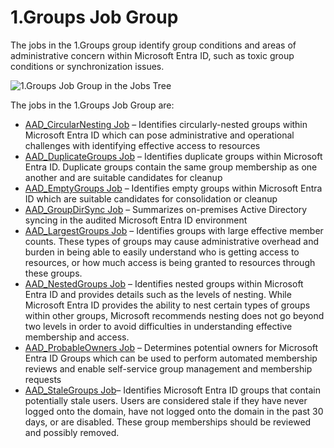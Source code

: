 # 1.Groups Job Group

The jobs in the 1.Groups group identify group conditions and areas of administrative concern within
Microsoft Entra ID, such as toxic group conditions or synchronization issues.

![1.Groups Job Group in the Jobs Tree](/img/product_docs/accessanalyzer/admin/hostmanagement/jobstree.webp)

The jobs in the 1.Groups Job Group are:

- [AAD_CircularNesting Job](/docs/accessanalyzer/12.0/solutions/entraid/groups/aad_circularnesting.md) – Identifies circularly-nested groups within
  Microsoft Entra ID which can pose administrative and operational challenges with identifying
  effective access to resources
- [AAD_DuplicateGroups Job](/docs/accessanalyzer/12.0/solutions/entraid/groups/aad_duplicategroups.md) – Identifies duplicate groups within Microsoft
  Entra ID. Duplicate groups contain the same group membership as one another and are suitable
  candidates for cleanup
- [AAD_EmptyGroups Job](/docs/accessanalyzer/12.0/solutions/entraid/groups/aad_emptygroups.md) – Identifies empty groups within Microsoft Entra ID
  which are suitable candidates for consolidation or cleanup
- [AAD_GroupDirSync Job](/docs/accessanalyzer/12.0/solutions/entraid/groups/aad_groupdirsync.md) – Summarizes on-premises Active Directory syncing in
  the audited Microsoft Entra ID environment
- [AAD_LargestGroups Job](/docs/accessanalyzer/12.0/solutions/entraid/groups/aad_largestgroups.md) – Identifies groups with large effective member
  counts. These types of groups may cause administrative overhead and burden in being able to easily
  understand who is getting access to resources, or how much access is being granted to resources
  through these groups.
- [AAD_NestedGroups Job](/docs/accessanalyzer/12.0/solutions/entraid/groups/aad_nestedgroups.md) – Identifies nested groups within Microsoft Entra ID
  and provides details such as the levels of nesting. While Microsoft Entra ID provides the ability
  to nest certain types of groups within other groups, Microsoft recommends nesting does not go
  beyond two levels in order to avoid difficulties in understanding effective membership and access.
- [AAD_ProbableOwners Job](/docs/accessanalyzer/12.0/solutions/entraid/groups/aad_probableowners.md) – Determines potential owners for Microsoft Entra
  ID Groups which can be used to perform automated membership reviews and enable self-service group
  management and membership requests
- [AAD_StaleGroups Job](/docs/accessanalyzer/12.0/solutions/entraid/groups/aad_stalegroups.md)– Identifies Microsoft Entra ID groups that contain
  potentially stale users. Users are considered stale if they have never logged onto the domain,
  have not logged onto the domain in the past 30 days, or are disabled. These group memberships
  should be reviewed and possibly removed.
